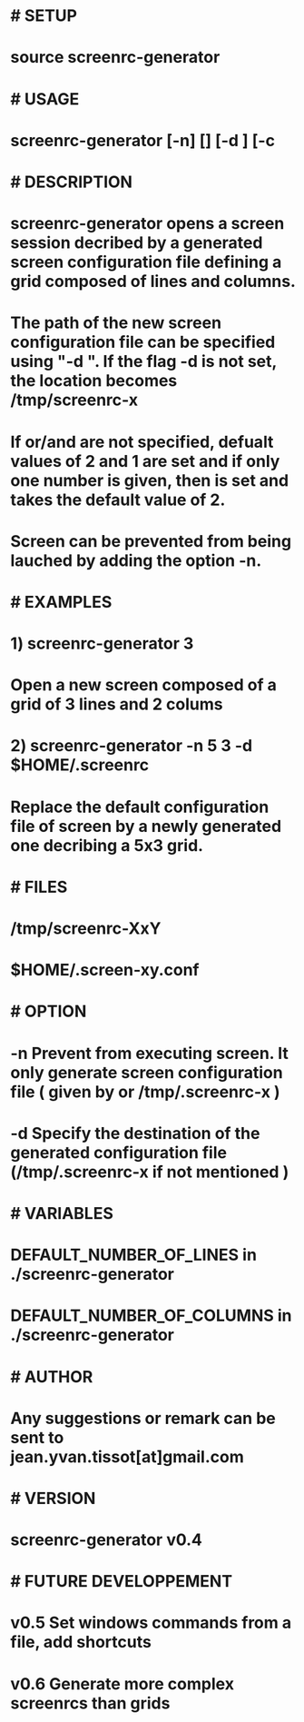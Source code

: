 # # SETUP
# 
# source screenrc-generator
# 
# # USAGE
# 
# screenrc-generator [-n] <X> [<Y>] [-d <PATH>] [-c <FILE WITH COMMAND LIST>
# 
# # DESCRIPTION
#  
# screenrc-generator opens a screen session decribed by a generated screen configuration file defining a grid composed of <X> lines and <Y> columns.
#
# The path of the new screen configuration file can be specified using "-d <PATH>". If the flag -d is not set, the location becomes /tmp/screenrc-<X>x<Y>
#
# If <X> or/and <Y> are not specified, defualt values of 2 and 1 are set and if only one number is given, then <X> is set and <Y> takes the default value of 2.
#
# Screen can be prevented from being lauched by adding the option -n.
#
# # EXAMPLES
#
# 1) screenrc-generator 3
#  
#    Open a new screen composed of a grid of 3 lines and 2 colums
#
# 2) screenrc-generator -n 5 3 -d $HOME/.screenrc
#
#    Replace the default configuration file of screen by a newly generated one decribing a 5x3 grid.
#
# # FILES
# 
# /tmp/screenrc-XxY
# $HOME/.screen-xy.conf
#
# # OPTION
#
# -n    Prevent from executing screen. It only generate screen configuration file ( given by <PATH> or /tmp/.screenrc-<X>x<Y> )

# -d <PATH>     Specify the destination of the generated configuration file (/tmp/.screenrc-<X>x<Y> if not mentioned )
#
# # VARIABLES
#
# DEFAULT_NUMBER_OF_LINES in ./screenrc-generator     
# DEFAULT_NUMBER_OF_COLUMNS in ./screenrc-generator
#
# # AUTHOR
#
# Any suggestions or remark can be sent to jean.yvan.tissot[at]gmail.com
#
# # VERSION
#
# screenrc-generator v0.4
#
#
# # FUTURE DEVELOPPEMENT
#
# v0.5  Set windows commands from a file, add shortcuts
# v0.6  Generate more complex screenrcs than grids
